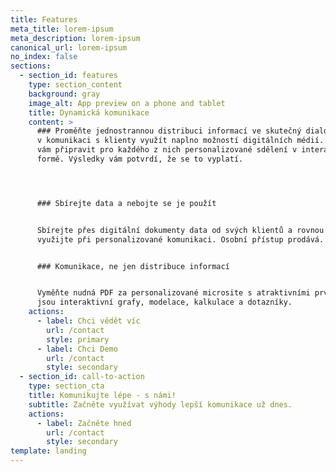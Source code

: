 ```yaml
---
title: Features
meta_title: lorem-ipsum
meta_description: lorem-ipsum
canonical_url: lorem-ipsum
no_index: false
sections:
  - section_id: features
    type: section_content
    background: gray
    image_alt: App preview on a phone and tablet
    title: Dynamická komunikace
    content: >
      ### Proměňte jednostrannou distribuci informací ve skutečný dialog. Stačí
      v komunikaci s klienty využít naplno možností digitálních médií. Pomůžeme
      vám připravit pro každého z nich personalizované sdělení v interaktivní
      formě. Výsledky vám potvrdí, že se to vyplatí.




      ### Sbírejte data a nebojte se je použít


      Sbírejte přes digitální dokumenty data od svých klientů a rovnou je
      využijte při personalizované komunikaci. Osobní přístup prodává.


      ### Komunikace, ne jen distribuce informací


      Vyměňte nudná PDF za personalizované microsite s atraktivními prvky, jako
      jsou interaktivní grafy, modelace, kalkulace a dotazníky.
    actions:
      - label: Chci vědět víc
        url: /contact
        style: primary
      - label: Chci Demo
        url: /contact
        style: secondary
  - section_id: call-to-action
    type: section_cta
    title: Komunikujte lépe - s námi!
    subtitle: Začněte využívat výhody lepší komunikace už dnes.
    actions:
      - label: Začněte hned
        url: /contact
        style: secondary
template: landing
---
```

